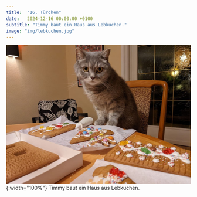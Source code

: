 ```yaml
---
title:  "16. Türchen"
date:   2024-12-16 00:00:00 +0100
subtitle: "Timmy baut ein Haus aus Lebkuchen."
image: "img/lebkuchen.jpg"
---
```


![Timmy](../img/lebkuchen.jpg){:width="100%"}
Timmy baut ein Haus aus Lebkuchen.